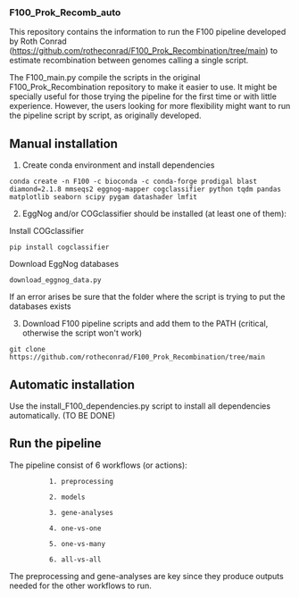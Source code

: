 ### F100_Prok_Recomb_auto
This repository contains the information to run the F100 pipeline developed by Roth Conrad (https://github.com/rotheconrad/F100_Prok_Recombination/tree/main) to estimate recombination between genomes calling a single script.

The F100_main.py compile the scripts in the original F100_Prok_Recombination repository to make it easier to use. It might be specially useful for those trying the pipeline for the first time or with little experience. However, the users looking for more flexibility might want to run the pipeline script by script, as originally developed.


## Manual installation

1. Create conda environment and install dependencies

```conda create -n F100 -c bioconda -c conda-forge prodigal blast diamond=2.1.8 mmseqs2 eggnog-mapper cogclassifier python tqdm pandas matplotlib seaborn scipy pygam datashader lmfit```

2. EggNog and/or COGclassifier should be installed (at least one of them):

Install COGclassifier

```pip install cogclassifier```

Download EggNog databases

```download_eggnog_data.py```

If an error arises be sure that the folder where the script is trying to put the databases exists

3. Download F100 pipeline scripts and add them to the PATH (critical, otherwise the script won't work)

```git clone https://github.com/rotheconrad/F100_Prok_Recombination/tree/main```

## Automatic installation

Use the install_F100_dependencies.py script to install all dependencies automatically. (TO BE DONE)


## Run the pipeline

The pipeline consist of 6 workflows (or actions):

              1. preprocessing
              
              2. models
              
              3. gene-analyses
              
              4. one-vs-one
              
              5. one-vs-many
              
              6. all-vs-all


The preprocessing and gene-analyses are key since they produce outputs needed for the other workflows to run.
